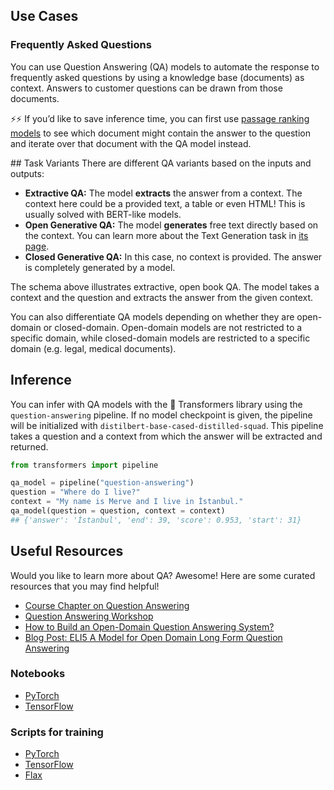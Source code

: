 ## Use Cases

### Frequently Asked Questions

You can use Question Answering (QA) models to automate the response to frequently asked questions by using a knowledge base (documents) as context. Answers to customer questions can be drawn from those documents.

⚡⚡ If you’d like to save inference time, you can first use [passage ranking models](/tasks/sentence-similarity) to see which document might contain the answer to the question and iterate over that document with the QA model instead.

## Task Variants
There are different QA variants based on the inputs and outputs:

- **Extractive QA:** The model **extracts** the answer from a context. The context here could be a provided text, a table or even HTML! This is usually solved with BERT-like models.
- **Open Generative QA:** The model **generates** free text directly based on the context. You can learn more about the Text Generation task in [its page](/tasks/text-generation).
- **Closed Generative QA:** In this case, no context is provided. The answer is completely generated by a model.

The schema above illustrates extractive, open book QA. The model takes a context and the question and extracts the answer from the given context.

You can also differentiate QA models depending on whether they are open-domain or closed-domain. Open-domain models are not restricted to a specific domain, while closed-domain models are restricted to a specific domain (e.g. legal, medical documents).

## Inference

You can infer with QA models with the 🤗 Transformers library using the `question-answering` pipeline. If no model checkpoint is given, the pipeline will be initialized with `distilbert-base-cased-distilled-squad`. This pipeline takes a question and a context from which the answer will be extracted and returned.

```python
from transformers import pipeline

qa_model = pipeline("question-answering")
question = "Where do I live?"
context = "My name is Merve and I live in İstanbul."
qa_model(question = question, context = context)
## {'answer': 'İstanbul', 'end': 39, 'score': 0.953, 'start': 31}
```

## Useful Resources

Would you like to learn more about QA? Awesome! Here are some curated resources that you may find helpful!

- [Course Chapter on Question Answering](https://huggingface.co/course/chapter7/7?fw=pt)
- [Question Answering Workshop](https://www.youtube.com/watch?v=Ihgk8kGLpIE&ab_channel=HuggingFace)
- [How to Build an Open-Domain Question Answering System?](https://lilianweng.github.io/lil-log/2020/10/29/open-domain-question-answering.html)
- [Blog Post: ELI5 A Model for Open Domain Long Form Question Answering](https://yjernite.github.io/lfqa.html)

### Notebooks

- [PyTorch](https://github.com/huggingface/notebooks/blob/master/examples/question_answering.ipynb)
- [TensorFlow](https://github.com/huggingface/notebooks/blob/main/examples/question_answering-tf.ipynb)

### Scripts for training

- [PyTorch](https://github.com/huggingface/transformers/tree/master/examples/pytorch/question-answering)
- [TensorFlow](https://github.com/huggingface/transformers/tree/master/examples/tensorflow/question-answering)
- [Flax](https://github.com/huggingface/transformers/tree/master/examples/flax/question-answering)
